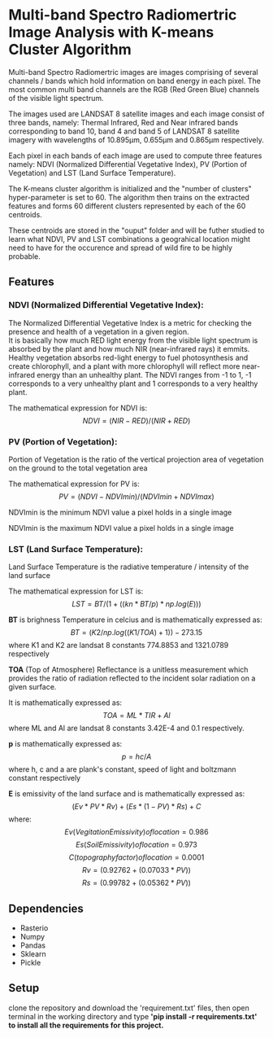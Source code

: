 # Multi-band Spectro Radiomertric Image Analysis with K-means Cluster Algorithm

Multi-band Spectro Radiomertric images are images comprising of several channels / bands which hold information on band energy in each pixel.
The most common multi band channels are the RGB (Red Green Blue) channels of the visible light spectrum.

The images used are LANDSAT 8 satellite images and each image consist of three bands, namely: Thermal Infrared, Red and Near infrared bands corresponding to band 10, band 4 and band 5 of LANDSAT 8 satellite imagery with wavelengths of 10.895µm, 0.655µm and 0.865µm respectively.

Each pixel in each bands of each image are used to compute three features namely: NDVI (Normalized Differential Vegetative Index), PV (Portion of Vegetation) and LST (Land Surface Temperature).

The K-means cluster algorithm is initialized and the "number of clusters" hyper-parameter is set to 60.
The algorithm then trains on the extracted features and forms 60 different clusters represented by each of the 60 centroids.

These centroids are stored in the "ouput" folder and will be futher studied to learn what NDVI, PV and LST combinations a geograhical location might need to have for the occurence and spread of wild fire to be highly probable.


## Features

### NDVI (Normalized Differential Vegetative Index):

The Normalized Differential Vegetative Index is a metric for checking the presence and health of a vegetation in a given region.<br>
It is basically how much RED light energy from the visible light spectrum is absorbed by the plant and how much NIR (near-infrared rays) it emmits.<br>
Healthy vegetation absorbs red-light energy to fuel photosynthesis and create chlorophyll, and a plant with more chlorophyll will reflect more near-infrared energy than an unhealthy plant.
The NDVI ranges from -1 to 1, -1 corresponds to a very unhealthy plant and 1 corresponds to a very healthy plant.

The mathematical expression for NDVI is:
$$ NDVI = (NIR - RED) / (NIR + RED) $$


### PV (Portion of Vegetation):

Portion of Vegetation is the ratio of the vertical projection area of vegetation on the ground to the total vegetation area

The mathematical expression for PV is:
$$ PV = (NDVI - NDVImin) / (NDVImin + NDVImax) $$

NDVImin is the minimum NDVI value a pixel holds in a single image

NDVImin is the maximum NDVI value a pixel holds in a single image


### LST (Land Surface Temperature):
Land Surface Temperature is the radiative temperature / intensity of the land surface

The mathematical expression for LST is:
$$ LST = BT / ( 1 + ( ( kn * BT / p ) * np.log(E) ) ) $$


**BT** is brighness Temperature in celcius and is mathematically expressed as:
$$ BT = (K2 / np.log( ( K1 / TOA ) + 1 )) - 273.15 $$
where K1 and K2 are landsat 8 constants 774.8853 and 1321.0789 respectively


**TOA** (Top of Atmosphere) Reflectance is a unitless measurement which provides the ratio of radiation reflected to the incident solar radiation on a given surface.
  
It is mathematically expressed as:
$$ TOA = ML * TIR + Al $$
where ML and Al are landsat 8 constants 3.42E-4 and 0.1 respectively.

**p** is mathematically expressed as:
$$ p = hc/A $$
where h, c and a are plank's constant, speed of light and boltzmann constant respectively

**E** is emissivity of the land surface and is mathematically expressed as:<br>
$$ ( Ev * PV * Rv ) + ( Es * ( 1 - PV ) * Rs ) + C $$
where:
$$ Ev (Vegitation Emissivity) of location = 0.986 $$
$$ Es (Soil Emissivity) of location = 0.973 $$
$$ C (topography factor) of location = 0.0001 $$
$$ Rv = (0.92762 + (0.07033*PV)) $$
$$ Rs = (0.99782 + (0.05362*PV)) $$



## Dependencies
<ul>
<li>Rasterio</li>
<li>Numpy</li>
<li>Pandas</li>
<li>Sklearn</li>
<li>Pickle</li>
</ul>


## Setup
clone the repository and download the 'requirement.txt' files, then open terminal in the working directory and  type <strong>'pip install -r requirements.txt'<strong> to install all the requirements for this project.
